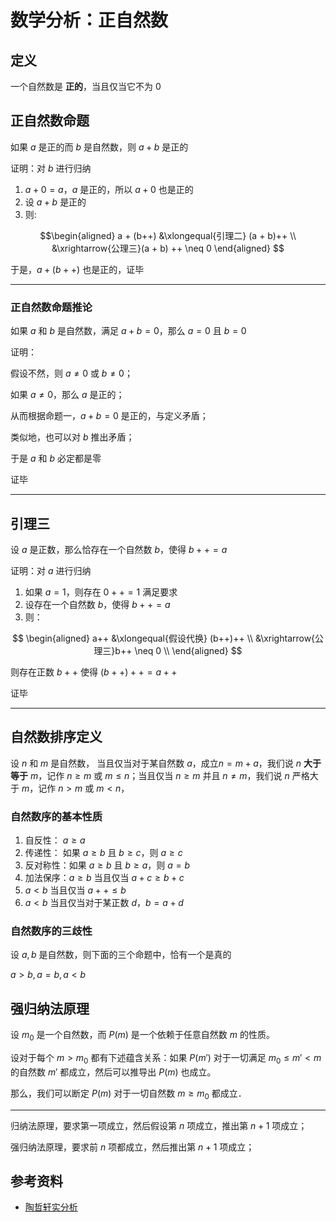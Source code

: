 # 数学分析：正自然数

[annotation]: <id> (686deead-7c74-4690-b4f6-b17460deac77)
[annotation]: <status> (protect)
[annotation]: <create_time> (2020-03-18 23:40:35)
[annotation]: <category> (数学理论)
[annotation]: <comments> (false)
[annotation]: <topic> (数学分析)
[annotation]: <index> (3)
[annotation]: <url> (http://blog.ccyg.studio/article/686deead-7c74-4690-b4f6-b17460deac77)

<input class='mathjax align' value='left' type='hidden'/>

## 定义

一个自然数是 **正的**，当且仅当它不为 $0$

## 正自然数命题

如果 $a$ 是正的而 $b$ 是自然数，则 $a+b$ 是正的

证明：对 $b$ 进行归纳

1. $a + 0 = a$，$a$ 是正的，所以 $a + 0$ 也是正的
2. 设 $a + b$ 是正的
3. 则:

$$\begin{aligned}
a + (b++) &\xlongequal{引理二} (a + b)++ \\
&\xrightarrow{公理三}(a + b) ++ \neq 0 
\end{aligned}
$$

于是，$a + (b++)$ 也是正的，证毕

---

### 正自然数命题推论

如果 $a$ 和 $b$ 是自然数，满足 $a+ b = 0$，那么 $a=0$ 且 $b = 0$

证明：

假设不然，则 $a \neq 0$ 或 $b \neq 0$；

如果 $a \neq 0$，那么 $a$ 是正的；

从而根据命题一，$a + b = 0$ 是正的，与定义矛盾；

类似地，也可以对 $b$ 推出矛盾；

于是 $a$ 和 $b$ 必定都是零

证毕

---

## 引理三

设 $a$ 是正数，那么恰存在一个自然数 $b$，使得 $b++ =a$

证明：对 $a$ 进行归纳

1. 如果 $a = 1$，则存在 $0++ = 1$ 满足要求
2. 设存在一个自然数 $b$，使得 $b++ =a$
3. 则：

$$
\begin{aligned}
a++ &\xlongequal{假设代换} (b++)++ \\
&\xrightarrow{公理三}b++ \neq 0 \\
\end{aligned}
$$

则存在正数 $b++$ 使得 $(b++)++ = a++$

证毕

---

## 自然数排序定义

设 $n$ 和 $m$ 是自然数， 当且仅当对于某自然数 $a$，成立$n = m+a$，我们说 $n$ **大于等于** $m$，记作 $n \geqslant m$ 或 $m \leqslant n$；当且仅当 $n \geqslant m$ 并且 $n \neq m$，我们说 $n$ 严格大于 $m$，记作 $n > m$ 或 $m < n$，

### 自然数序的基本性质

1. 自反性： $a \geqslant a$
2. 传递性： 如果 $a \geqslant b$ 且 $b \geqslant c$，则 $a \geqslant c$
3. 反对称性：如果 $a \geqslant b$ 且 $b \geqslant a$，则 $a = b$
4. 加法保序：$a \geqslant b$ 当且仅当 $a + c \geqslant b + c$
5. $a < b$ 当且仅当 $a++ \leqslant b$
6. $a < b$ 当且仅当对于某正数 $d$，$b = a + d$

### 自然数序的三歧性

设 $a, b$ 是自然数，则下面的三个命题中，恰有一个是真的

$a > b, a = b, a < b$

## 强归纳法原理

设 $m_0$ 是一个自然数，而 $P(m)$ 是一个依赖于任意自然数 $m$ 的性质。

设对于每个 $m > m_0$ 都有下述蕴含关系：如果 $P(m')$ 对于一切满足 $m_0 \leqslant m'< m$ 的自然数 $m'$ 都成立，然后可以推导出 $P(m)$ 也成立。

那么，我们可以断定 $P(m)$ 对于一切自然数 $m \geqslant m_0$ 都成立．

---

归纳法原理，要求第一项成立，然后假设第 $n$ 项成立，推出第 $n+1$ 项成立；

强归纳法原理，要求前 $n$ 项都成立，然后推出第 $n + 1$ 项成立；

## 参考资料

- [陶哲轩实分析](https://book.douban.com/subject/3235486/)